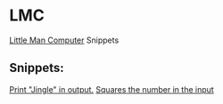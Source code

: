 # LMC
[Little Man Computer](https://peterhigginson.co.uk/lmc/) Snippets
## Snippets:
[Print "Jingle" in output.](https://github.com/MrRazamataz/LMC/blob/main/jingle.txt)
[Squares the number in the input](https://github.com/MrRazamataz/LMC/blob/main/square.txt)
